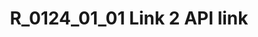 ---
layout: manifest
title: R_0124_01_01 Link 2 API link
manifest_name: r_0124_01_01-link-2-api-link
---
